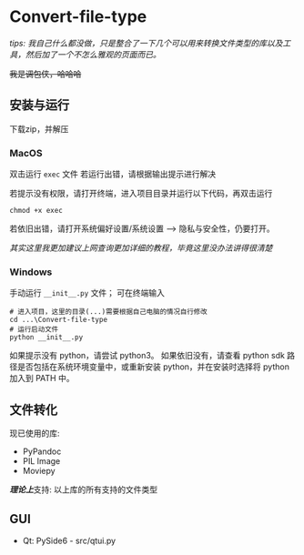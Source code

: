 # Convert-file-type

*tips: 我自己什么都没做，只是整合了一下几个可以用来转换文件类型的库以及工具，然后加了一个不怎么雅观的页面而已。*

~~我是调包侠，哈哈哈~~

## 安装与运行
下载zip，并解压
### MacOS
双击运行 ```exec``` 文件
若运行出错，请根据输出提示进行解决

若提示没有权限，请打开终端，进入项目目录并运行以下代码，再双击运行
```shell
chmod +x exec
```
若依旧出错，请打开系统偏好设置/系统设置 --> 隐私与安全性，仍要打开。

*其实这里我更加建议上网查询更加详细的教程，毕竟这里没办法讲得很清楚*

### Windows
手动运行 ```__init__.py``` 文件；
可在终端输入
```shell
# 进入项目，这里的目录(...)需要根据自己电脑的情况自行修改
cd ...\Convert-file-type
# 运行启动文件
python __init__.py
```
如果提示没有 python，请尝试 python3。
如果依旧没有，请查看 python sdk 路径是否包括在系统环境变量中，或重新安装 python，并在安装时选择将 python 加入到 PATH 中。

## 文件转化
现已使用的库:
* PyPandoc
* PIL Image
* Moviepy

***理论上***支持: 以上库的所有支持的文件类型

## GUI
* Qt: PySide6 - src/qtui.py
